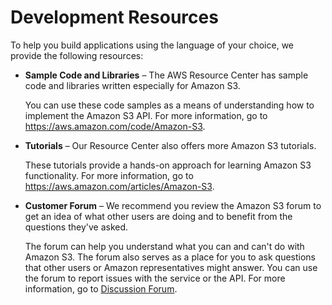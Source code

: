 # Development Resources<a name="S3-gsg-DevelopmentResources"></a>

To help you build applications using the language of your choice, we provide the following resources:

+ **Sample Code and Libraries** – The AWS Resource Center has sample code and libraries written especially for Amazon S3\.

  You can use these code samples as a means of understanding how to implement the Amazon S3 API\. For more information, go to [https://aws\.amazon\.com/code/Amazon\-S3](https://aws.amazon.com/code/Amazon-S3)\. 

+ **Tutorials** – Our Resource Center also offers more Amazon S3 tutorials\.

  These tutorials provide a hands\-on approach for learning Amazon S3 functionality\. For more information, go to [https://aws\.amazon\.com/articles/Amazon\-S3](https://aws.amazon.com/articles/Amazon-S3)\.

+ **Customer Forum** – We recommend you review the Amazon S3 forum to get an idea of what other users are doing and to benefit from the questions they've asked\.

  The forum can help you understand what you can and can't do with Amazon S3\. The forum also serves as a place for you to ask questions that other users or Amazon representatives might answer\. You can use the forum to report issues with the service or the API\. For more information, go to [Discussion Forum](https://forums.aws.amazon.com/)\.